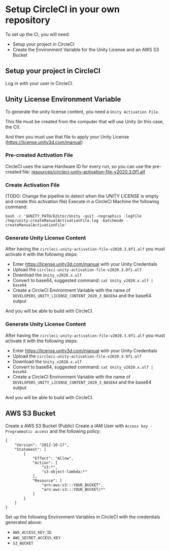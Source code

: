 # Setup CircleCI in your own repository

To set up the CI, you will need:

- Setup your project in CircleCI
- Create the Environment Variable for the Unity License and an AWS S3 Bucket

## Setup your project in CircleCI

Log in with your user in CircleCI.

## Unity License Environment Variable

To generate the unity license content, you need a `Unity Activation File`.

This file must be created from the computer that will use Unity (in this case, the CI).

And then you must use that file to apply your Unity License (https://license.unity3d.com/manual)

### Pre-created Activation File

CircleCI uses the same Hardware ID for every run, so you can use the pre-created file: [resources/circleci-unity-activation-file-v2020.3.0f1.alf](resources/circleci-unity-activation-file-v2020.3.0f1.alf)

### Create Activation File

(TODO: Change the pipeline to detect when the UNITY LICENSE is empty and create this activation file)
Execute in a CircleCI Machine the following command:

```
bash -c '$UNITY_PATH/Editor/Unity -quit -nographics -logFile /tmp/unity-createManualActivationFile.log -batchmode -createManualActivationFile'
```

### Generate Unity License Content

After having the `circleci-unity-activation-file-v2020.3.0f1.alf` you must activate it with the following steps:
- Enter https://license.unity3d.com/manual with your Unity Credentials
- Upload the `circleci-unity-activation-file-v2020.3.0f1.alf`
- Download the `Unity_v2020.x.ulf`
- Convert to base64, suggested command: `cat Unity_v2020.x.ulf | base64`
- Create a CircleCI Environment Variable with the name of `DEVELOPERS_UNITY_LICENSE_CONTENT_2020_3_BASE64` and the base64 output

And you will be able to build with CircleCI.

### Generate Unity License Content

After having the `circleci-unity-activation-file-v2020.3.0f1.alf` you must activate it with the following steps:
- Enter https://license.unity3d.com/manual with your Unity Credentials
- Upload the `circleci-unity-activation-file-v2020.3.0f1.alf`
- Download the `Unity_v2020.x.ulf`
- Convert to base64, suggested command: `cat Unity_v2020.x.ulf | base64`
- Create a CircleCI Environment Variable with the name of `DEVELOPERS_UNITY_LICENSE_CONTENT_2020_3_BASE64` and the base64 output

And you will be able to build with CircleCI.

## AWS S3 Bucket

Create a AWS S3 Bucket (Public)
Create a IAM User with `Access key - Programmatic access` and the following policy:

```
{
    "Version": "2012-10-17",
    "Statement": [
        {
            "Effect": "Allow",
            "Action": [
                "s3:*",
                "s3-object-lambda:*"
            ],
            "Resource": [
                "arn:aws:s3:::YOUR_BUCKET",
                "arn:aws:s3:::YOUR_BUCKET/*"
            ]
        }
    ]
}
```

Set up the following Environment Variables in CircleCI with the credentials generated above:

- `AWS_ACCESS_KEY_ID`
- `AWS_SECRET_ACCESS_KEY`
- `S3_BUCKET`